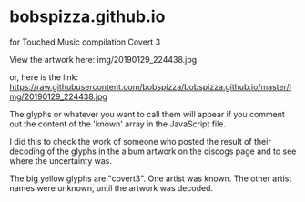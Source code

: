 # bobspizza.github.io
for Touched Music compilation Covert 3

View the artwork here: img/20190129_224438.jpg

or, here is the link: https://raw.githubusercontent.com/bobspizza/bobspizza.github.io/master/img/20190129_224438.jpg

The glyphs or whatever you want to call them will appear if you comment out the content of the 'known' array in the JavaScript file. 

I did this to check the work of someone who posted the result of their decoding of the glyphs in the album artwork on the discogs page and to see where the uncertainty was.

The big yellow glyphs are "covert3". One artist was known. The other artist names were unknown, until the artwork was decoded.
